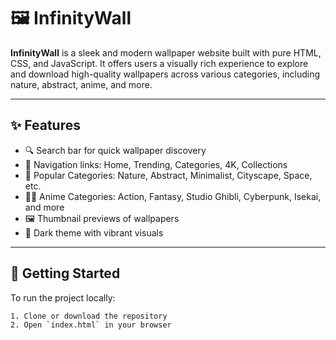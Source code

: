 # 🖼️ InfinityWall

**InfinityWall** is a sleek and modern wallpaper website built with pure HTML, CSS, and JavaScript. It offers users a visually rich experience to explore and download high-quality wallpapers across various categories, including nature, abstract, anime, and more.

---

## ✨ Features

- 🔍 Search bar for quick wallpaper discovery
- 📂 Navigation links: Home, Trending, Categories, 4K, Collections
- 🎨 Popular Categories: Nature, Abstract, Minimalist, Cityscape, Space, etc.
- 🧑‍🎤 Anime Categories: Action, Fantasy, Studio Ghibli, Cyberpunk, Isekai, and more
- 🖼️ Thumbnail previews of wallpapers
- 🌙 Dark theme with vibrant visuals

---

## 🚀 Getting Started

To run the project locally:

```bash
1. Clone or download the repository
2. Open `index.html` in your browser

